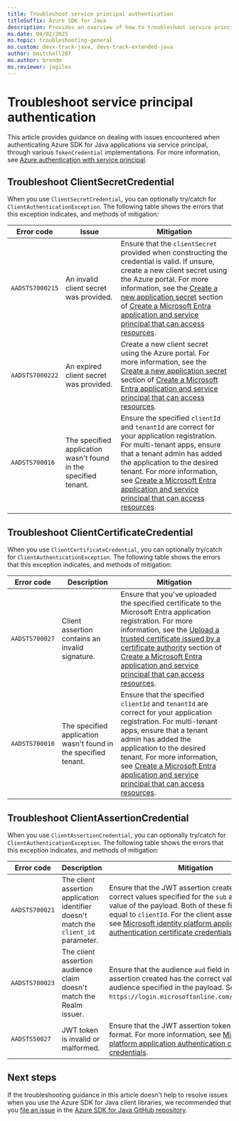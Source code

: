 ```yaml
---
title: Troubleshoot service principal authentication
titleSuffix: Azure SDK for Java
description: Provides an overview of how to troubleshoot service principal authentication issues.
ms.date: 04/02/2025
ms.topic: troubleshooting-general
ms.custom: devx-track-java, devx-track-extended-java
author: bmitchell287
ms.author: brendm
ms.reviewer: jogiles
---
```


# Troubleshoot service principal authentication

This article provides guidance on dealing with issues encountered when authenticating Azure SDK for Java applications via service principal, through various `TokenCredential` implementations. For more information, see [Azure authentication with service principal](authentication/service-principal.md).

## Troubleshoot ClientSecretCredential

When you use `ClientSecretCredential`, you can optionally try/catch for `ClientAuthenticationException`. The following table shows the errors that this exception indicates, and methods of mitigation:

| Error code      | Issue                                                           | Mitigation                                                                                                                                                                                                                                                                                                                                                                                                                                                                                                    |
|-----------------|-----------------------------------------------------------------|---------------------------------------------------------------------------------------------------------------------------------------------------------------------------------------------------------------------------------------------------------------------------------------------------------------------------------------------------------------------------------------------------------------------------------------------------------------------------------------------------------------|
| `AADSTS7000215` | An invalid client secret was provided.                          | Ensure that the `clientSecret` provided when constructing the credential is valid. If unsure, create a new client secret using the Azure portal. For more information, see the [Create a new application secret](/azure/active-directory/develop/howto-create-service-principal-portal#option-3-create-a-new-application-secret) section of [Create a Microsoft Entra application and service principal that can access resources](/azure/active-directory/develop/howto-create-service-principal-portal). |
| `AADSTS7000222` | An expired client secret was provided.                          | Create a new client secret using the Azure portal. For more information, see the [Create a new application secret](/azure/active-directory/develop/howto-create-service-principal-portal#option-3-create-a-new-application-secret) section of [Create a Microsoft Entra application and service principal that can access resources](/azure/active-directory/develop/howto-create-service-principal-portal).                                                                                               |
| `AADSTS700016`  | The specified application wasn't found in the specified tenant. | Ensure the specified `clientId` and `tenantId` are correct for your application registration. For multi-tenant apps, ensure that a tenant admin has added the application to the desired tenant. For more information, see [Create a Microsoft Entra application and service principal that can access resources](/azure/active-directory/develop/howto-create-service-principal-portal).                                                                                                                  |

## Troubleshoot ClientCertificateCredential

When you use `ClientCertificateCredential`, you can optionally try/catch for `ClientAuthenticationException`. The following table shows the errors that this exception indicates, and methods of mitigation:

| Error code     | Description                                                     | Mitigation                                                                                                                                                                                                                                                                                                                                                                                                                                                                                                                                       |
|----------------|-----------------------------------------------------------------|--------------------------------------------------------------------------------------------------------------------------------------------------------------------------------------------------------------------------------------------------------------------------------------------------------------------------------------------------------------------------------------------------------------------------------------------------------------------------------------------------------------------------------------------------|
| `AADSTS700027` | Client assertion contains an invalid signature.                 | Ensure that you've uploaded the specified certificate to the Microsoft Entra application registration. For more information, see the [Upload a trusted certificate issued by a certificate authority](/azure/active-directory/develop/howto-create-service-principal-portal#option-1-recommended-upload-a-trusted-certificate-issued-by-a-certificate-authority) section of [Create a Microsoft Entra application and service principal that can access resources](/azure/active-directory/develop/howto-create-service-principal-portal). |
| `AADSTS700016` | The specified application wasn't found in the specified tenant. | Ensure that the specified `clientId` and `tenantId` are correct for your application registration. For multi-tenant apps, ensure that a tenant admin has added the application to the desired tenant. For more information, see [Create a Microsoft Entra application and service principal that can access resources](/azure/active-directory/develop/howto-create-service-principal-portal).                                                                                                                                                |

## Troubleshoot ClientAssertionCredential

When you use `ClientAssertionCredential`, you can optionally try/catch for `ClientAuthenticationException`. The following table shows the errors that this exception indicates, and methods of mitigation:

| Error code     | Description                                                                          | Mitigation                                                                                                                                                                                                                                                                                                                                                                   |
|----------------|--------------------------------------------------------------------------------------|------------------------------------------------------------------------------------------------------------------------------------------------------------------------------------------------------------------------------------------------------------------------------------------------------------------------------------------------------------------------------|
| `AADSTS700021` | The client assertion application identifier doesn't match the `client_id` parameter. | Ensure that the JWT assertion created has the correct values specified for the `sub` and `issuer` value of the payload. Both of these fields should be equal to `clientId`. For the client assertion format, see [Microsoft identity platform application authentication certificate credentials](/azure/active-directory/develop/active-directory-certificate-credentials). |
| `AADSTS700023` | The client assertion audience claim doesn't match the Realm issuer.                  | Ensure that the audience `aud` field in the JWT assertion created has the correct value for the audience specified in the payload. Set this field to `https://login.microsoftonline.com/{tenantId}/v2`.                                                                                                                                                                      |
| `AADSTS50027`  | JWT token is invalid or malformed.                                                   | Ensure that the JWT assertion token is in the valid format. For more information, see [Microsoft identity platform application authentication certificate credentials](/azure/active-directory/develop/active-directory-certificate-credentials).                                                                                                                            |

## Next steps

If the troubleshooting guidance in this article doesn't help to resolve issues when you use the Azure SDK for Java client libraries, we recommended that you [file an issue](https://github.com/Azure/azure-sdk-for-java/issues/new/choose) in the [Azure SDK for Java GitHub repository](https://github.com/Azure/azure-sdk-for-java).
